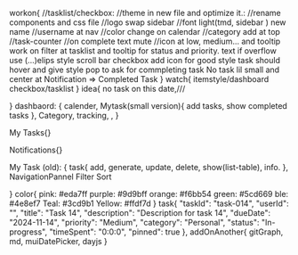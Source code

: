 workon{
    //tasklist/checkbox:
    //theme in new file and optimize it.:
    //rename components and css file 
    //logo swap sidebar
    //font light(tmd, sidebar ) new name
    //username at nav
    //color change on calendar
    //category add at top
    //task-counter
    //on complete text mute
    //icon at low, medium... and tooltip
    work on filter at tasklist and tooltip for status and priority.
    text if overflow use (...)elips
    style scroll bar
    checkbox add icon for good style
    task should hover and give style
    pop to ask for commpleting task
    No task lil small and center
    at Notification => Completed Task
}
watch{
    itemstyle/dashboard
    checkbox/tasklist
}
idea{
    no task on this date,///
    
}
dashbaord: {
    calender, 
    Mytask(small version){
        add tasks,
        show completed tasks
    }, 
    Category, 
    tracking, 
    ,
}

My Tasks{}

Notifications{}

My Task (old): {
     task{
        add, generate, update, delete, show(list-table), info.
     },
    NavigationPannel
    Filter
    Sort

} 
color{
    pink: #eda7ff
    purple: #9d9bff
    orange: #f6bb54
    green: #5cd669
    ble: #4e8ef7
    Teal: #3cd9b1
    Yellow: #ffdf7d
}
task{
    "taskId": "task-014",
    "userId": "",
    "title": "Task 14",
    "description": "Description for task 14",
    "dueDate": "2024-11-14",
    "priority": "Medium",
    "category": "Personal",
    "status": "In-progress",
    "timeSpent": "0:0:0",
    "pinned": true
  },
  addOnAnother{
    gitGraph, md, muiDatePicker, dayjs
  }